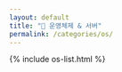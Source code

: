 ```yaml
---
layout: default
title: "📁 운영체제 & 서버"
permalink: /categories/os/
---
```


{% include os-list.html %}
